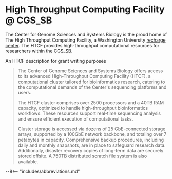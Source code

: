 # High Throughput Computing Facility @ CGS_SB

The Center for Genome Sciences and Systems Biology is the proud home of The High Throughput Computing Facility, a Washington University [recharge center](http://research.wustl.edu/ComplianceAreas/RechargeCenters/Pages/default.aspx).  The HTCF provides high-throughput computational resources for researchers within the CGS_SB.


An HTCF description for grant writing purposes


> The Center of Genome Sciences and Systems Biology offers access to its advanced High-Throughput Computing Facility (HTCF), a computational cluster tailored for bioinformatics research, catering to the computational demands of the Center's sequencing platforms and users.
> 
> The HTCF cluster comprises over 2500 processors and a 40TB RAM capacity, optimized to handle high-throughput bioinformatics workflows. These resources support real-time sequencing analysis and ensure efficient execution of computational tasks.
> 
> Cluster storage is accessed via dozens of 25 GbE-connected storage arrays, supported by a 100GbE network backbone, and totaling over 7 petabytes in capacity. Comprehensive backup procedures, including daily and monthly snapshots, are in place to safeguard research data. Additionally, disaster recovery copies of long-term data are securely stored offsite.  A 750TB distributed scratch file system is also available.


--8<-- "includes/abbreviations.md"
